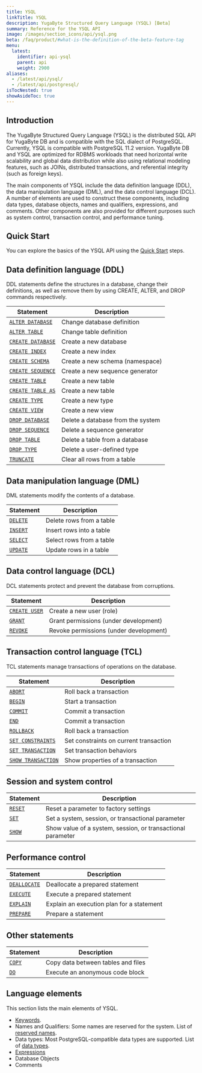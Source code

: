 ```yaml
---
title: YSQL
linkTitle: YSQL
description: YugaByte Structured Query Language (YSQL) [Beta]
summary: Reference for the YSQL API
image: /images/section_icons/api/ysql.png
beta: /faq/product/#what-is-the-definition-of-the-beta-feature-tag
menu:
  latest:
    identifier: api-ysql
    parent: api
    weight: 2900
aliases:
  - /latest/api/ysql/
  - /latest/api/postgresql/
isTocNested: true
showAsideToc: true
---
```


## Introduction

The YugaByte Structured Query Language (YSQL) is the distributed SQL API for YugaByte DB and is compatible with the SQL dialect of PostgreSQL. Currently, YSQL is compatible with PostgreSQL 11.2 version. YugaByte DB and YSQL are optimized for RDBMS workloads that need horizontal write scalability and global data distribution while also using relational modeling features, such as JOINs, distributed transactions, and referential integrity (such as foreign keys).

The main components of YSQL include the data definition language (DDL), the data manipulation language (DML), and the data control language (DCL). A number of elements are used to construct these components, including data types, database objects, names and qualifiers, expressions, and comments. Other components are also provided for different purposes such as system control, transaction control, and performance tuning.

## Quick Start

You can explore the basics of the YSQL API using the [Quick Start](../../quick-start/explore-ysql) steps.

## Data definition language (DDL)

DDL statements define the structures in a database, change their definitions, as well as remove them by using CREATE, ALTER, and DROP commands respectively.

| Statement | Description |
|-----------|-------------|
| [`ALTER DATABASE`](commands/ddl_alter_db) | Change database definition |
| [`ALTER TABLE`](commands/ddl_alter_table) | Change table definition |
| [`CREATE DATABASE`](commands/ddl_create_database) | Create a new database |
| [`CREATE INDEX`](commands/ddl_create_index) | Create a new index |
| [`CREATE SCHEMA`](commands/ddl_create_schema) | Create a new schema (namespace) |
| [`CREATE SEQUENCE`](commands/ddl_create_sequence) | Create a new sequence generator |
| [`CREATE TABLE`](commands/ddl_create_table) | Create a new table |
| [`CREATE TABLE AS`](commands/ddl_create_table_as) | Create a new table |
| [`CREATE TYPE`](commands/ddl_create_type) | Create a new type |
| [`CREATE VIEW`](commands/ddl_create_view) | Create a new view |
| [`DROP DATABASE`](commands/ddl_drop_database) | Delete a database from the system |
| [`DROP SEQUENCE`](commands/ddl_drop_sequence) | Delete a sequence generator |
| [`DROP TABLE`](commands/ddl_drop_table) | Delete a table from a database |
| [`DROP TYPE`](commands/ddl_drop_type) | Delete a user-defined type |
| [`TRUNCATE`](commands/ddl_truncate) | Clear all rows from a table |

## Data manipulation language (DML)

DML statements modify the contents of a database.

| Statement | Description |
|-----------|-------------|
| [`DELETE`](commands/dml_delete) | Delete rows from a table |
| [`INSERT`](commands/dml_insert) | Insert rows into a table |
| [`SELECT`](commands/dml_select) | Select rows from a table |
| [`UPDATE`](commands/dml_update) | Update rows in a table |

## Data control language (DCL)

DCL statements protect and prevent the database from corruptions.

| Statement | Description |
|-----------|-------------|
| [`CREATE USER`](commands/dcl_create_user) | Create a new user (role) |
| [`GRANT`](commands/dcl_grant) | Grant permissions (under development) |
| [`REVOKE`](commands/dcl_revoke) | Revoke permissions (under development) |

## Transaction control language (TCL)

TCL statements manage transactions of operations on the database.

| Statement | Description |
|-----------|-------------|
| [`ABORT`](commands/txn_abort) | Roll back a transaction |
| [`BEGIN`](commands/txn_begin) | Start a transaction |
| [`COMMIT`](commands/txn_commit) | Commit a transaction |
| [`END`](commands/txn_end) | Commit a transaction |
| [`ROLLBACK`](commands/txn_rollback) | Roll back a transaction |
| [`SET CONSTRAINTS`](commands/txn_set_constraints) | Set constraints on current transaction|
| [`SET TRANSACTION`](commands/txn_set) | Set transaction behaviors |
| [`SHOW TRANSACTION`](commands/txn_show) | Show properties of a transaction |

## Session and system control

| Statement | Description |
|-----------|-------------|
| [`RESET`](commands/cmd_reset) | Reset a parameter to factory settings |
| [`SET`](commands/cmd_set) | Set a system, session, or transactional parameter |
| [`SHOW`](commands/cmd_show) | Show value of a system, session, or transactional parameter |

## Performance control

| Statement | Description |
|-----------|-------------|
| [`DEALLOCATE`](commands/perf_deallocate) | Deallocate a prepared statement |
| [`EXECUTE`](commands/perf_execute) | Execute a prepared statement |
| [`EXPLAIN`](commands/perf_explain) | Explain an execution plan for a statement |
| [`PREPARE`](commands/perf_prepare) | Prepare a statement |

## Other statements

| Statement | Description |
|-----------|-------------|
| [`COPY`](commands/cmd_copy) | Copy data between tables and files |
| [`DO`](commands/cmd_do) | Execute an anonymous code block |

## Language elements

This section lists the main elements of YSQL.

- [Keywords](keywords).
- Names and Qualifiers: Some names are reserved for the system. List of [reserved names](reserved_names).
- Data types: Most PostgreSQL-compatible data types are supported. List of [data types](data-types).
- [Expressions](exprs)
- Database Objects
- Comments
